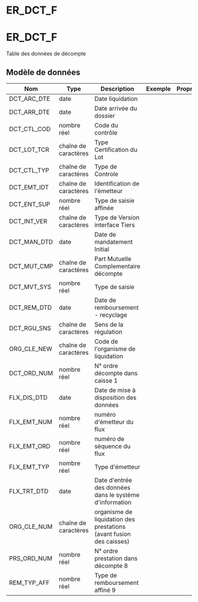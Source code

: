 # ER_DCT_F

<!-- ATTENTION : Ne pas supprimer ou modifier la ligne ci-dessous -->
# ER_DCT_F

Table des données de décompte


## Modèle de données

|Nom|Type|Description|Exemple|Propriétés|
|-|-|-|-|-|
|DCT_ARC_DTE|date|Date liquidation|||
|DCT_ARR_DTE|date|Date arrivée du dossier|||
|DCT_CTL_COD|nombre réel|Code du contrôle|||
|DCT_LOT_TCR|chaîne de caractères|Type Certification du Lot|||
|DCT_CTL_TYP|chaîne de caractères|Type de Controle|||
|DCT_EMT_IDT|chaîne de caractères|Identification de l'émetteur|||
|DCT_ENT_SUP|nombre réel|Type de saisie affinée|||
|DCT_INT_VER|chaîne de caractères|Type de Version interface Tiers|||
|DCT_MAN_DTD|date|Date de mandatement Initial|||
|DCT_MUT_CMP|chaîne de caractères|Part Mutuelle Complementaire décompte|||
|DCT_MVT_SYS|nombre réel|Type de saisie|||
|DCT_REM_DTD|date|Date de remboursement - recyclage|||
|DCT_RGU_SNS|chaîne de caractères|Sens de la régulation|||
|ORG_CLE_NEW|chaîne de caractères|Code de l'organisme de liquidation|||
|DCT_ORD_NUM|nombre réel|N° ordre décompte dans caisse                      1|||
|FLX_DIS_DTD|date|Date de mise à disposition des données|||
|FLX_EMT_NUM|nombre réel|numéro d'émetteur du flux|||
|FLX_EMT_ORD|nombre réel|numéro de séquence du flux|||
|FLX_EMT_TYP|nombre réel|Type d'émetteur|||
|FLX_TRT_DTD|date|Date d'entrée des données dans le système d'information|||
|ORG_CLE_NUM|chaîne de caractères|organisme de liquidation des prestations (avant fusion des caisses)|||
|PRS_ORD_NUM|nombre réel|N° ordre prestation dans décompte                 8|||
|REM_TYP_AFF|nombre réel|Type de remboursement affiné                                 9|||

<!-- ATTENTION : Ne pas supprimer ou modifier la ligne ci-dessus -->
